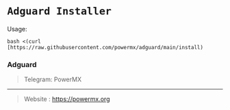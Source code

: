 # `Adguard Installer` 

Usage:
```
bash <(curl [https://raw.githubusercontent.com/powermx/adguard/main/install)
```

### Adguard

> Telegram: PowerMX 
----
> Website : https://powermx.org
